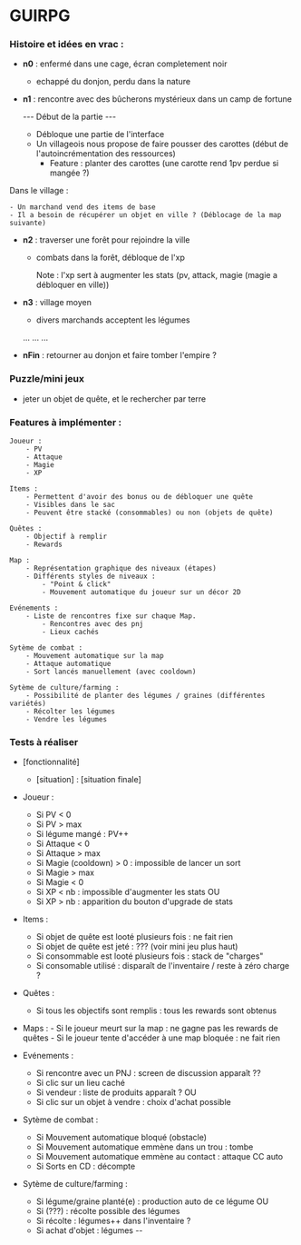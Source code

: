# GUIRPG

### Histoire et idées en vrac :
- **n0** : enfermé dans une cage, écran completement noir
    - echappé du donjon, perdu dans la nature

- **n1** : rencontre avec des bûcherons mystérieux dans un camp de fortune

	--- Début de la partie ---

	- Débloque une partie de l'interface
	- Un villageois nous propose de faire pousser des carottes (début de l'autoincrémentation des ressources)
		- Feature : planter des carottes (une carotte rend 1pv perdue si mangée ?)

Dans le village :

	- Un marchand vend des items de base
	- Il a besoin de récupérer un objet en ville ? (Déblocage de la map suivante)

- **n2** : traverser une forêt pour rejoindre la ville
	- combats dans la forêt, débloque de l'xp

        Note : l'xp sert à augmenter les stats (pv, attack, magie (magie a débloquer en ville))

- **n3** : village moyen
    - divers marchands acceptent les légumes

    ...
    ...
    ...

- **nFin** : retourner au donjon et faire tomber l'empire ?

### Puzzle/mini jeux

- jeter un objet de quête, et le rechercher par terre

### Features à implémenter :

    Joueur :
	    - PV
	    - Attaque
	    - Magie
	    - XP

    Items : 
	    - Permettent d'avoir des bonus ou de débloquer une quête
	    - Visibles dans le sac
	    - Peuvent être stacké (consommables) ou non (objets de quête)

    Quêtes :
        - Objectif à remplir
        - Rewards

    Map :
        - Représentation graphique des niveaux (étapes)
        - Différents styles de niveaux :
	        - "Point & click" 
	        - Mouvement automatique du joueur sur un décor 2D 

    Evénements :
	    - Liste de rencontres fixe sur chaque Map.
		    - Rencontres avec des pnj
		    - Lieux cachés

    Sytème de combat :
	    - Mouvement automatique sur la map
	    - Attaque automatique
	    - Sort lancés manuellement (avec cooldown)

    Sytème de culture/farming :
	    - Possibilité de planter des légumes / graines (différentes variétés)
	    - Récolter les légumes
	    - Vendre les légumes

### Tests à réaliser ###

- [fonctionnalité]
	- [situation] : [situation finale]

- Joueur :
	- Si PV < 0
	- Si PV > max
	- Si légume mangé : PV++
	- Si Attaque < 0
	- Si Attaque > max
	- Si Magie (cooldown) > 0 : impossible de lancer un sort
	- Si Magie > max
	- Si Magie < 0
	- Si XP < nb : impossible d'augmenter les stats
		OU
	- Si XP > nb : apparition du bouton d'upgrade de stats

- Items :
	- Si objet de quête est looté plusieurs fois : ne fait rien
	- Si objet de quête est jeté : ??? (voir mini jeu plus haut)
	- Si consommable est looté plusieurs fois : stack de "charges"
	- Si consomable utilisé : disparaît de l'inventaire / reste à zéro charge ?

- Quêtes :
	- Si tous les objectifs sont remplis : tous les rewards sont obtenus

- Maps :
        - Si le joueur meurt sur la map : ne gagne pas les rewards de quêtes
        - Si le joueur tente d'accéder à une map bloquée : ne fait rien

- Evénements :
	- Si rencontre avec un PNJ : screen de discussion apparaît ??
	- Si clic sur un lieu caché
	- Si vendeur : liste de produits apparaît ?
		OU
	- Si clic sur un objet à vendre : choix d'achat possible

- Sytème de combat :
	- Si Mouvement automatique bloqué (obstacle)
	- Si Mouvement automatique emmène dans un trou : tombe
	- Si Mouvement automatique emmène au contact : attaque CC auto
	- Si Sorts en CD : décompte

- Sytème de culture/farming :
	- Si légume/graine planté(e) : production auto de ce légume
		OU
	- Si (???) : récolte possible des légumes
	- Si récolte : légumes++ dans l'inventaire ?
	- Si achat d'objet : légumes --
